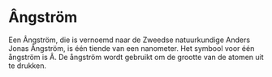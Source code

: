 # Ângström

Een Ângström, die is vernoemd naar de Zweedse natuurkundige Anders Jonas
Ângström, is één tiende van een nanometer. Het symbool voor één ångström is Â.
De ångström wordt gebruikt om de grootte van de atomen uit te drukken.
